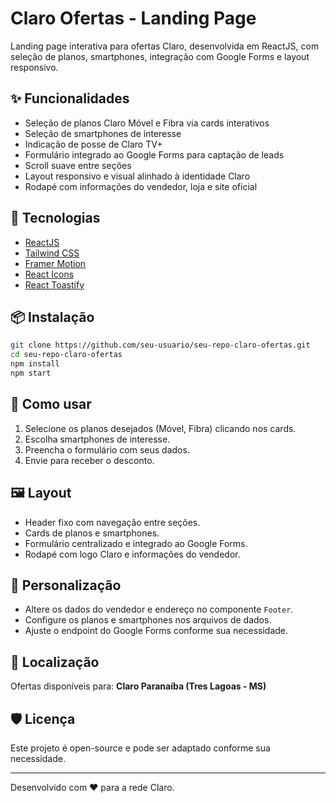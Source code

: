 # Claro Ofertas - Landing Page

Landing page interativa para ofertas Claro, desenvolvida em ReactJS, com seleção de planos, smartphones, integração com Google Forms e layout responsivo.

## ✨ Funcionalidades

- Seleção de planos Claro Móvel e Fibra via cards interativos
- Seleção de smartphones de interesse
- Indicação de posse de Claro TV+
- Formulário integrado ao Google Forms para captação de leads
- Scroll suave entre seções
- Layout responsivo e visual alinhado à identidade Claro
- Rodapé com informações do vendedor, loja e site oficial

## 🚀 Tecnologias

- [ReactJS](https://react.dev/)
- [Tailwind CSS](https://tailwindcss.com/)
- [Framer Motion](https://www.framer.com/motion/)
- [React Icons](https://react-icons.github.io/react-icons/)
- [React Toastify](https://fkhadra.github.io/react-toastify/)

## 📦 Instalação

```bash
git clone https://github.com/seu-usuario/seu-repo-claro-ofertas.git
cd seu-repo-claro-ofertas
npm install
npm start
```

## 📝 Como usar

1. Selecione os planos desejados (Móvel, Fibra) clicando nos cards.
2. Escolha smartphones de interesse.
3. Preencha o formulário com seus dados.
4. Envie para receber o desconto.

## 🖼️ Layout

- Header fixo com navegação entre seções.
- Cards de planos e smartphones.
- Formulário centralizado e integrado ao Google Forms.
- Rodapé com logo Claro e informações do vendedor.

## 📄 Personalização

- Altere os dados do vendedor e endereço no componente `Footer`.
- Configure os planos e smartphones nos arquivos de dados.
- Ajuste o endpoint do Google Forms conforme sua necessidade.

## 📍 Localização

Ofertas disponíveis para: **Claro Paranaíba (Tres Lagoas - MS)**

## 🛡️ Licença

Este projeto é open-source e pode ser adaptado conforme sua necessidade.

---

Desenvolvido com ❤️ para a rede Claro.
